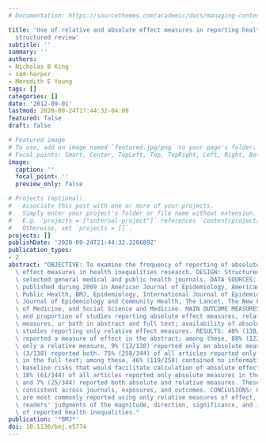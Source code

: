 ```yaml
---
# Documentation: https://sourcethemes.com/academic/docs/managing-content/

title: 'Use of relative and absolute effect measures in reporting health inequalities:
  structured review'
subtitle: ''
summary: ''
authors:
- Nicholas B King
- sam-harper
- Meredith E Young
tags: []
categories: []
date: '2012-09-01'
lastmod: 2020-09-24T17:44:32-04:00
featured: false
draft: false

# Featured image
# To use, add an image named `featured.jpg/png` to your page's folder.
# Focal points: Smart, Center, TopLeft, Top, TopRight, Left, Right, BottomLeft, Bottom, BottomRight.
image:
  caption: ''
  focal_point: ''
  preview_only: false

# Projects (optional).
#   Associate this post with one or more of your projects.
#   Simply enter your project's folder or file name without extension.
#   E.g. `projects = ["internal-project"]` references `content/project/deep-learning/index.md`.
#   Otherwise, set `projects = []`.
projects: []
publishDate: '2020-09-24T21:44:32.320689Z'
publication_types:
- 2
abstract: "OBJECTIVE: To examine the frequency of reporting of absolute and relative\
  \ effect measures in health inequalities research. DESIGN: Structured review of\
  \ selected general medical and public health journals. DATA SOURCES: 344 articles\
  \ published during 2009 in American Journal of Epidemiology, American Journal of\
  \ Public Health, BMJ, Epidemiology, International Journal of Epidemiology, JAMA,\
  \ Journal of Epidemiology and Community Health, The Lancet, The New England Journal\
  \ of Medicine, and Social Science and Medicine. MAIN OUTCOME MEASURES: Frequency\
  \ and proportion of studies reporting absolute effect measures, relative effect\
  \ measures, or both in abstract and full text; availability of absolute risks in\
  \ studies reporting only relative effect measures. RESULTS: 40% (138/344) of articles\
  \ reported a measure of effect in the abstract; among these, 88% (122/138) reported\
  \ only a relative measure, 9% (13/138) reported only an absolute measure, and 2%\
  \ (3/138) reported both. 75% (258/344) of all articles reported only relative measures\
  \ in the full text; among these, 46% (119/258) contained no information on absolute\
  \ baseline risks that would facilitate calculation of absolute effect measures.\
  \ 18% (61/344) of all articles reported only absolute measures in the full text,\
  \ and 7% (25/344) reported both absolute and relative measures. These results were\
  \ consistent across journals, exposures, and outcomes. CONCLUSIONS: Health inequalities\
  \ are most commonly reported using only relative measures of effect, which may influence\
  \ readers' judgments of the magnitude, direction, significance, and implications\
  \ of reported health inequalities."
publication: '*BMJ*'
doi: 10.1136/bmj.e5774
---
```

